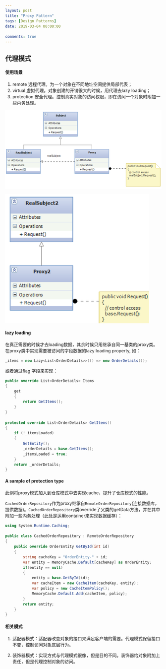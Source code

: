 ```yaml
---
layout: post
title: "Proxy Pattern"
tags: [Design Patterns]
date: 2019-03-04 00:00:00

comments: true
---  
```


## 代理模式  

#### 使用场景  

1. remote 远程代理。为一个对象在不同地址空间提供局部代表；
2. virtual 虚拟代理。对象创建的开销很大的时候，用代理去lazy loading；
3. protection 安全代理。控制真实对象的访问权限，即在访问一个对象时附加一些内务处理。

![proxy](/assets/gallery/proxy.png)   

![proxy2](/assets/gallery/proxy2.png)  

#### lazy loading  

在真正需要的时候才去loading数据，其余时候只用继承自同一基类的proxy类。在proxy类中实现需要被访问的字段数据的lazy loading property, 如：

```C#
_items = new Lazy<List<OrderDetails>>(() => new OrderDetails());
```

或者通过flag 字段来实现：  

```C#
public override List<OrderDetails> Items
{
    get
    {
        return GetItems();
    }
}

protected override List<OrderDetails> GetItems()
{
    if (!_itemsLoaded)
    {
        GetEntity();
        _orderDetails = base.GetItems();
        _itemsLoaded = true;
    }
    return _orderDetails;
}
```

#### A sample of protection type

此例将proxy模式加入到仓库模式中去实现cache，提升了仓库模式的性能。

`CachedOrderRepository`作为proxy继承自`RemoteOrderRepository`(连接数据库，提供数据)。`CachedOrderRepository`类override了父类的getData方法，并在其中附加一些内务处理（此处是运用container来实现数据缓存）：  

```C#
using System.Runtime.Caching;

public class CachedOrderRepository : RemoteOrderRepository
{
    public override OrderEntity GetById(int id)
    {
        string cacheKey = "OrderEntity-" + id;
        var entity = MemoryCache.Default[cacheKey] as OrderEntity;
        if(entity == null)
        {
            entity = base.GetById(id);
            var cacheItem = new CacheItem(cacheKey, entity);
            var policy = new CacheItemPolicy();
            MemoryCache.Default.Add(cacheItem, policy);
        }
        return entity;
    }
}
```



#### 相关模式  

1. 适配器模式：适配器改变对象的接口来满足客户端的需要。代理模式保留接口不变，控制访问对象底层行为。

2. 装饰器模式：实现方式与代理模式很像，但是目的不同。装饰器给对象附加上责任，但是代理控制对象的访问。  

 